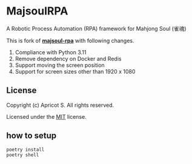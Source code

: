 # MajsoulRPA
A Robotic Process Automation (RPA) framework for Mahjong Soul (雀魂)

This is fork of **[majsoul-rpa](https://github.com/Cryolite/majsoul-rpa)** with following changes.

1. Compliance with Python 3.11
2. Remove dependency on Docker and Redis
3. Support moving the screen position
4. Support for screen sizes other than 1920 x 1080

## License

Copyright (c) Apricot S. All rights reserved.

Licensed under the [MIT](LICENSE) license.

## how to setup

```
poetry install
poetry shell
```
